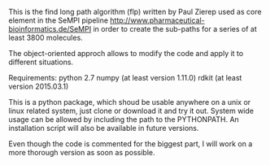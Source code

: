 This is the find long path algorithm (flp) written by Paul Zierep 
used as core element in the SeMPI pipeline
http://www.pharmaceutical-bioinformatics.de/SeMPI 
in order to create the sub-paths for a series of at least 3800 molecules.

The object-oriented approch allows to modify the code and apply it to different situations.

Requirements:
python 2.7
numpy (at least version 1.11.0)
rdkit (at least version 2015.03.1)

This is a python package, which shoud be usable anywhere on a unix or linux related system, just clone or download it 
and try it out. System wide usage can be allowed by including the path to the PYTHONPATH.
An installation script will also be available in future versions.

Even though the code is commented for the biggest part, I will work on a more thorough version as soon as possible. 

